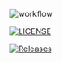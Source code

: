 ![workflow](https://github.com/ifthikar10/devops-40806357/actions/workflows/main.yml/badge.svg)

[![LICENSE](https://img.shields.io/github/license/ifthikar10/devops.svg?style=flat-square)](https://github.com/ifthikar10/devops/blob/master/LICENSE)

[![Releases](https://img.shields.io/github/release/ifthikar10/devops/all.svg?style=flat-square)](https://github.com/ifthikar10/devops/releases)
